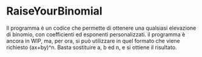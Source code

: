 # RaiseYourBinomial
Il programma è un codice che permette di ottenere una qualsiasi elevazione di binomio, con coefficienti ed esponenti personalizzati. il programma è ancora in WIP, ma, per ora, si può utilizzare in quel formato che viene richiesto (ax+by)^n. Basta sostituire a, b ed n, e si ottiene il risultato.
